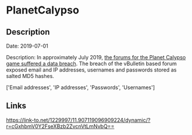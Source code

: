 # PlanetCalypso

## Description

Date: 2019-07-01

Description:
In approximately July 2019, <a href="http://www.planetcalypsoforum.com/forums/showthread.php?311854-ET-or-Planet-Forums-ever-hacked" target="_blank" rel="noopener">the forums for the Planet Calypso game suffered a data breach</a>. The breach of the vBulletin based forum exposed email and IP addresses, usernames and passwords stored as salted MD5 hashes.


['Email addresses', 'IP addresses', 'Passwords', 'Usernames']

## Links

https://link-to.net/1229997/11.907119096909224/dynamic/?r=cGxhbmV0Y2FseXBzb2ZvcnVtLmNvbQ==